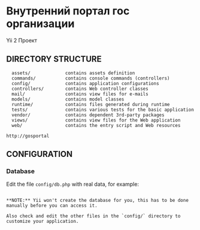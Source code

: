 Внутренний портал гос организации
============================

Yii 2 Проект


DIRECTORY STRUCTURE
-------------------

      assets/             contains assets definition
      commands/           contains console commands (controllers)
      config/             contains application configurations
      controllers/        contains Web controller classes
      mail/               contains view files for e-mails
      models/             contains model classes
      runtime/            contains files generated during runtime
      tests/              contains various tests for the basic application
      vendor/             contains dependent 3rd-party packages
      views/              contains view files for the Web application
      web/                contains the entry script and Web resources





~~~
http://gosportal
~~~


CONFIGURATION
-------------

### Database

Edit the file `config/db.php` with real data, for example:


```

**NOTE:** Yii won't create the database for you, this has to be done manually before you can access it.

Also check and edit the other files in the `config/` directory to customize your application.

